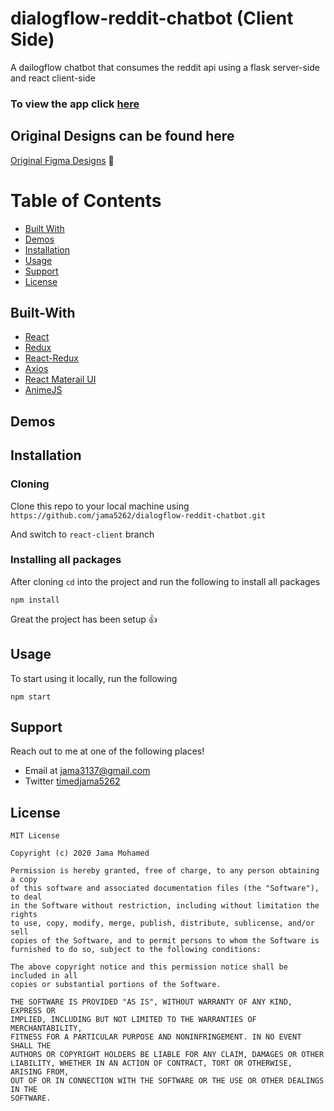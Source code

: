 # dialogflow-reddit-chatbot (Client Side)
A dailogflow chatbot that consumes the reddit api using a flask server-side and react client-side

### To view the app click [here](https://dialogflow-reddit-chatbot.herokuapp.com)

## Original Designs can be found here
[Original Figma Designs](https://www.figma.com/file/0Uuh15ZmuEMxlKyLneLXYk/Dialogflow-Reddit-Chatbot?node-id=0%3A1) 🎨

# Table of Contents
- [Built With](#built-with)
- [Demos](#demos)
- [Installation](#installation)
- [Usage](#usage)
- [Support](#support)
- [License](#license)

## Built-With

- [React](https://reactjs.org/)
- [Redux](https://redux.js.org/)
- [React-Redux](https://react-redux.js.org/)
- [Axios](https://github.com/axios/axios)
- [React Materail UI](https://material-ui.com/)
- [AnimeJS](https://animejs.com/)

## Demos


## Installation

### Cloning
Clone this repo to your local machine using `https://github.com/jama5262/dialogflow-reddit-chatbot.git`

And switch to `react-client` branch

### Installing all packages
After cloning `cd` into the project and run the following to install all packages
```
npm install
```
Great the project has been setup 👍

## Usage
To start using it locally, run the following
```
npm start
```

## Support

Reach out to me at one of the following places!

- Email at jama3137@gmail.com
- Twitter [timedjama5262](https://twitter.com/timedjama5262)

## License

```
MIT License

Copyright (c) 2020 Jama Mohamed

Permission is hereby granted, free of charge, to any person obtaining a copy
of this software and associated documentation files (the "Software"), to deal
in the Software without restriction, including without limitation the rights
to use, copy, modify, merge, publish, distribute, sublicense, and/or sell
copies of the Software, and to permit persons to whom the Software is
furnished to do so, subject to the following conditions:

The above copyright notice and this permission notice shall be included in all
copies or substantial portions of the Software.

THE SOFTWARE IS PROVIDED "AS IS", WITHOUT WARRANTY OF ANY KIND, EXPRESS OR
IMPLIED, INCLUDING BUT NOT LIMITED TO THE WARRANTIES OF MERCHANTABILITY,
FITNESS FOR A PARTICULAR PURPOSE AND NONINFRINGEMENT. IN NO EVENT SHALL THE
AUTHORS OR COPYRIGHT HOLDERS BE LIABLE FOR ANY CLAIM, DAMAGES OR OTHER
LIABILITY, WHETHER IN AN ACTION OF CONTRACT, TORT OR OTHERWISE, ARISING FROM,
OUT OF OR IN CONNECTION WITH THE SOFTWARE OR THE USE OR OTHER DEALINGS IN THE
SOFTWARE.
```
